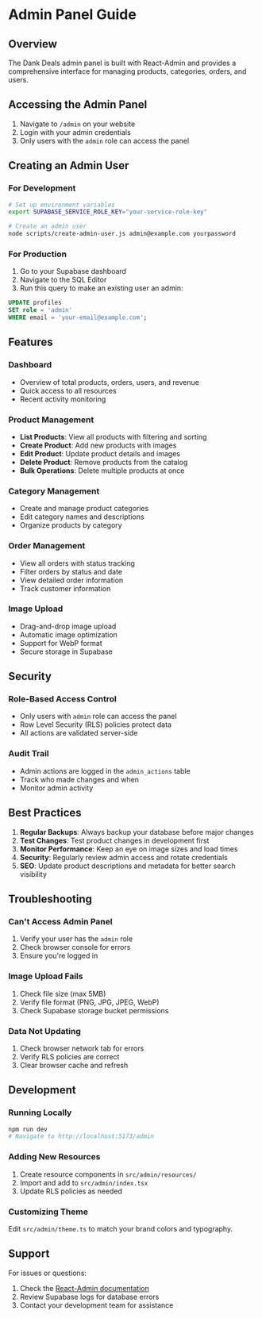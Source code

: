 # Admin Panel Guide

## Overview

The Dank Deals admin panel is built with React-Admin and provides a comprehensive interface for managing products, categories, orders, and users.

## Accessing the Admin Panel

1. Navigate to `/admin` on your website
2. Login with your admin credentials
3. Only users with the `admin` role can access the panel

## Creating an Admin User

### For Development

```bash
# Set up environment variables
export SUPABASE_SERVICE_ROLE_KEY="your-service-role-key"

# Create an admin user
node scripts/create-admin-user.js admin@example.com yourpassword
```

### For Production

1. Go to your Supabase dashboard
2. Navigate to the SQL Editor
3. Run this query to make an existing user an admin:

```sql
UPDATE profiles
SET role = 'admin'
WHERE email = 'your-email@example.com';
```

## Features

### Dashboard

- Overview of total products, orders, users, and revenue
- Quick access to all resources
- Recent activity monitoring

### Product Management

- **List Products**: View all products with filtering and sorting
- **Create Product**: Add new products with images
- **Edit Product**: Update product details and images
- **Delete Product**: Remove products from the catalog
- **Bulk Operations**: Delete multiple products at once

### Category Management

- Create and manage product categories
- Edit category names and descriptions
- Organize products by category

### Order Management

- View all orders with status tracking
- Filter orders by status and date
- View detailed order information
- Track customer information

### Image Upload

- Drag-and-drop image upload
- Automatic image optimization
- Support for WebP format
- Secure storage in Supabase

## Security

### Role-Based Access Control

- Only users with `admin` role can access the panel
- Row Level Security (RLS) policies protect data
- All actions are validated server-side

### Audit Trail

- Admin actions are logged in the `admin_actions` table
- Track who made changes and when
- Monitor admin activity

## Best Practices

1. **Regular Backups**: Always backup your database before major changes
2. **Test Changes**: Test product changes in development first
3. **Monitor Performance**: Keep an eye on image sizes and load times
4. **Security**: Regularly review admin access and rotate credentials
5. **SEO**: Update product descriptions and metadata for better search visibility

## Troubleshooting

### Can't Access Admin Panel

1. Verify your user has the `admin` role
2. Check browser console for errors
3. Ensure you're logged in

### Image Upload Fails

1. Check file size (max 5MB)
2. Verify file format (PNG, JPG, JPEG, WebP)
3. Check Supabase storage bucket permissions

### Data Not Updating

1. Check browser network tab for errors
2. Verify RLS policies are correct
3. Clear browser cache and refresh

## Development

### Running Locally

```bash
npm run dev
# Navigate to http://localhost:5173/admin
```

### Adding New Resources

1. Create resource components in `src/admin/resources/`
2. Import and add to `src/admin/index.tsx`
3. Update RLS policies as needed

### Customizing Theme

Edit `src/admin/theme.ts` to match your brand colors and typography.

## Support

For issues or questions:

1. Check the [React-Admin documentation](https://marmelab.com/react-admin/)
2. Review Supabase logs for database errors
3. Contact your development team for assistance
